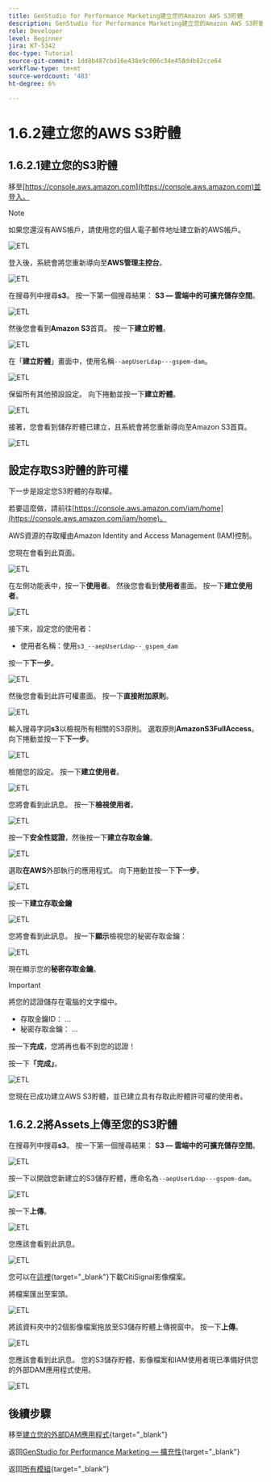 ```yaml
---
title: GenStudio for Performance Marketing建立您的Amazon AWS S3貯體
description: GenStudio for Performance Marketing建立您的Amazon AWS S3貯體
role: Developer
level: Beginner
jira: KT-5342
doc-type: Tutorial
source-git-commit: 1dd8b487cbd16e438e9c006c34e458ddb82cce64
workflow-type: tm+mt
source-wordcount: '483'
ht-degree: 6%

---
```


# 1.6.2建立您的AWS S3貯體

## 1.6.2.1建立您的S3貯體

移至[https://console.aws.amazon.com](https://console.aws.amazon.com)並登入。

>[!NOTE]
>
>如果您還沒有AWS帳戶，請使用您的個人電子郵件地址建立新的AWS帳戶。

![ETL](./images/awshome.png)

登入後，系統會將您重新導向至&#x200B;**AWS管理主控台**。

![ETL](./images/awsconsole.png)

在搜尋列中搜尋&#x200B;**s3**。 按一下第一個搜尋結果： **S3 — 雲端中的可擴充儲存空間**。

![ETL](./images/awsconsoles3.png)

然後您會看到&#x200B;**Amazon S3**&#x200B;首頁。 按一下&#x200B;**建立貯體**。

![ETL](./images/s3home.png)

在「**建立貯體**」畫面中，使用名稱`--aepUserLdap---gspem-dam`。

![ETL](./images/bucketname.png)

保留所有其他預設設定。 向下捲動並按一下&#x200B;**建立貯體**。

![ETL](./images/createbucket.png)

接著，您會看到儲存貯體已建立，且系統會將您重新導向至Amazon S3首頁。

![ETL](./images/S3homeb.png)

## 設定存取S3貯體的許可權

下一步是設定您S3貯體的存取權。

若要這麼做，請前往[https://console.aws.amazon.com/iam/home](https://console.aws.amazon.com/iam/home)。

AWS資源的存取權由Amazon Identity and Access Management (IAM)控制。

您現在會看到此頁面。

![ETL](./images/iam.png)

在左側功能表中，按一下&#x200B;**使用者**。 然後您會看到&#x200B;**使用者**&#x200B;畫面。 按一下&#x200B;**建立使用者**。

![ETL](./images/iammenu.png)

接下來，設定您的使用者：

- 使用者名稱：使用`s3_--aepUserLdap--_gspem_dam`

按一下&#x200B;**下一步**。

![ETL](./images/configuser.png)

然後您會看到此許可權畫面。 按一下&#x200B;**直接附加原則**。

![ETL](./images/perm1.png)

輸入搜尋字詞&#x200B;**s3**&#x200B;以檢視所有相關的S3原則。 選取原則&#x200B;**AmazonS3FullAccess**。 向下捲動並按一下&#x200B;**下一步**。

![ETL](./images/perm2.png)

檢閱您的設定。 按一下&#x200B;**建立使用者**。

![ETL](./images/review.png)

您將會看到此訊息。 按一下&#x200B;**檢視使用者**。

![ETL](./images/review1.png)

按一下&#x200B;**安全性認證**，然後按一下&#x200B;**建立存取金鑰**。

![ETL](./images/cred.png)

選取&#x200B;**在AWS**&#x200B;外部執行的應用程式。 向下捲動並按一下&#x200B;**下一步**。

![ETL](./images/creda.png)

按一下&#x200B;**建立存取金鑰**

![ETL](./images/credb.png)

您將會看到此訊息。 按一下&#x200B;**顯示**&#x200B;檢視您的秘密存取金鑰：

![ETL](./images/cred1.png)

現在顯示您的&#x200B;**秘密存取金鑰**。

>[!IMPORTANT]
>
>將您的認證儲存在電腦的文字檔中。
>
> - 存取金鑰ID： ...
> - 秘密存取金鑰： ...
>
> 按一下&#x200B;**完成**，您將再也看不到您的認證！

按一下&#x200B;**「完成」**。

![ETL](./images/cred2.png)

您現在已成功建立AWS S3貯體，並已建立具有存取此貯體許可權的使用者。

## 1.6.2.2將Assets上傳至您的S3貯體

在搜尋列中搜尋&#x200B;**s3**。 按一下第一個搜尋結果： **S3 — 雲端中的可擴充儲存空間**。

![ETL](./images/bucket1.png)

按一下以開啟您新建立的S3儲存貯體，應命名為`--aepUserLdap---gspem-dam`。

![ETL](./images/bucket2.png)

按一下&#x200B;**上傳**。

![ETL](./images/bucket3.png)

您應該會看到此訊息。

![ETL](./images/bucket4.png)

您可以在[這裡](./../../asset-mgmt/module2.2/images/CitiSignal_Neon_Rabbit.zip){target="_blank"}下載CitiSignal影像檔案。

將檔案匯出至案頭。

![ETL](./images/bucket5.png)

將該資料夾中的2個影像檔案拖放至S3儲存貯體上傳視窗中。 按一下&#x200B;**上傳**。

![ETL](./images/bucket6.png)

您應該會看到此訊息。 您的S3儲存貯體、影像檔案和IAM使用者現已準備好供您的外部DAM應用程式使用。

![ETL](./images/bucket7.png)

## 後續步驟

移至[建立您的外部DAM應用程式](./ex3.md){target="_blank"}

返回[GenStudio for Performance Marketing — 擴充性](./genstudioext.md){target="_blank"}

返回[所有模組](./../../../overview.md){target="_blank"}
